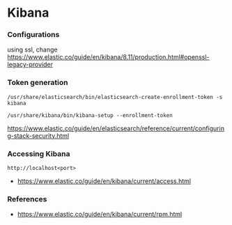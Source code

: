 # Kibana

### Configurations
using ssl, change
https://www.elastic.co/guide/en/kibana/8.11/production.html#openssl-legacy-provider

### Token generation
```
/usr/share/elasticsearch/bin/elasticsearch-create-enrollment-token -s kibana
```
```
/usr/share/kibana/bin/kibana-setup --enrollment-token
```
https://www.elastic.co/guide/en/elasticsearch/reference/current/configuring-stack-security.html

### Accessing Kibana
` http://localhost<port> `
- https://www.elastic.co/guide/en/kibana/current/access.html

### References
- https://www.elastic.co/guide/en/kibana/current/rpm.html

